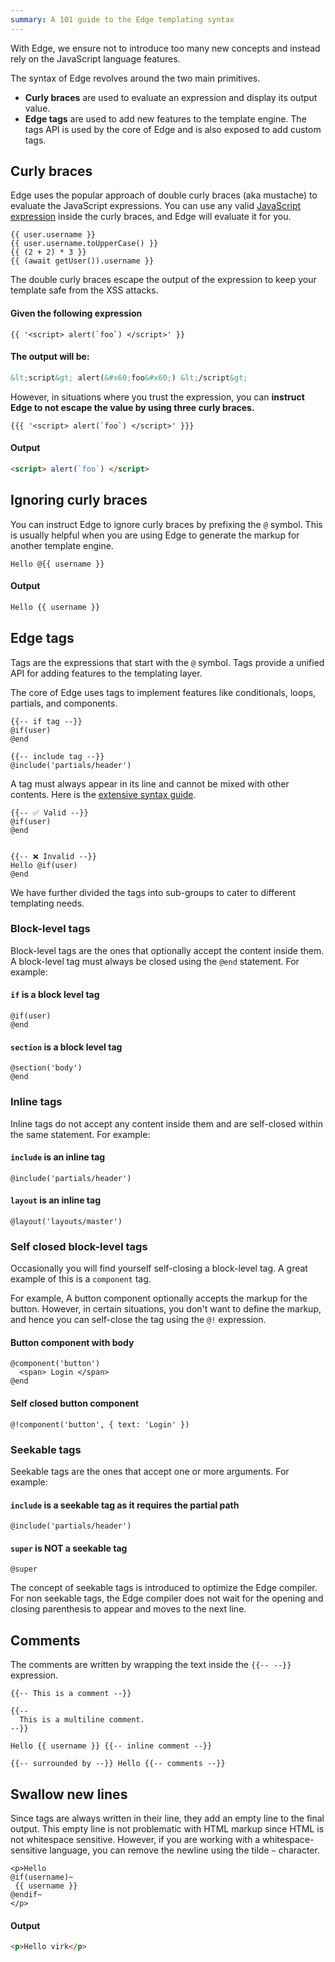 ```yaml
---
summary: A 101 guide to the Edge templating syntax
---
```


With Edge, we ensure not to introduce too many new concepts and instead rely on the JavaScript language features.

The syntax of Edge revolves around the two main primitives.

- **Curly braces** are used to evaluate an expression and display its output value.
- **Edge tags** are used to add new features to the template engine. The tags API is used by the core of Edge and is also exposed to add custom tags.

## Curly braces

Edge uses the popular approach of double curly braces (aka mustache) to evaluate the JavaScript expressions. You can use any valid [JavaScript expression](https://developer.mozilla.org/en-US/docs/Web/JavaScript/Guide/Expressions_and_Operators#expressions) inside the curly braces, and Edge will evaluate it for you.

```edge
{{ user.username }}
{{ user.username.toUpperCase() }}
{{ (2 + 2) * 3 }}
{{ (await getUser()).username }}
```

The double curly braces escape the output of the expression to keep your template safe from the XSS attacks.

#### Given the following expression

```edge
{{ '<script> alert(`foo`) </script>' }}
```

#### The output will be:

```html
&lt;script&gt; alert(&#x60;foo&#x60;) &lt;/script&gt;
```

However, in situations where you trust the expression, you can **instruct Edge to not escape the value by using three curly braces.**

```edge
{{{ '<script> alert(`foo`) </script>' }}}
```

#### Output

```html
<script> alert(`foo`) </script>
```

## Ignoring curly braces

You can instruct Edge to ignore curly braces by prefixing the `@` symbol. This is usually helpful when you are using Edge to generate the markup for another template engine.

```edge
Hello @{{ username }}
```

#### Output

```html
Hello {{ username }}
```

## Edge tags

Tags are the expressions that start with the `@` symbol. Tags provide a unified API for adding features to the templating layer.

The core of Edge uses tags to implement features like conditionals, loops, partials, and components.

```edge
{{-- if tag --}}
@if(user)
@end

{{-- include tag --}}
@include('partials/header')
```

A tag must always appear in its line and cannot be mixed with other contents. Here is the [extensive syntax guide](https://github.com/edge-js/syntax).

```edge
{{-- ✅ Valid --}}
@if(user)
@end


{{-- ❌ Invalid --}}
Hello @if(user)
@end
```

We have further divided the tags into sub-groups to cater to different templating needs.

### Block-level tags

Block-level tags are the ones that optionally accept the content inside them. A block-level tag must always be closed using the `@end` statement. For example:

#### `if` is a block level tag

```edge
@if(user)
@end
```

#### `section` is a block level tag

```edge
@section('body')
@end
```

### Inline tags

Inline tags do not accept any content inside them and are self-closed within the same statement. For example:

#### `include` is an inline tag

```edge
@include('partials/header')
```

#### `layout` is an inline tag

```edge
@layout('layouts/master')
```

### Self closed block-level tags

Occasionally you will find yourself self-closing a block-level tag. A great example of this is a `component` tag.

For example, A button component optionally accepts the markup for the button. However, in certain situations, you don't want to define the markup, and hence you can self-close the tag using the `@!` expression.

#### Button component with body

```edge
@component('button')
  <span> Login </span>
@end
```

#### Self closed button component

```edge
@!component('button', { text: 'Login' })
```

### Seekable tags

Seekable tags are the ones that accept one or more arguments. For example:

#### `include` is a seekable tag as it requires the partial path

```edge
@include('partials/header')
```

#### `super` is NOT a seekable tag

```edge
@super
```

The concept of seekable tags is introduced to optimize the Edge compiler. For non seekable tags, the Edge compiler does not wait for the opening and closing parenthesis to appear and moves to the next line.

## Comments

The comments are written by wrapping the text inside the `{{-- --}}` expression.

```edge
{{-- This is a comment --}}

{{--
  This is a multiline comment.
--}}

Hello {{ username }} {{-- inline comment --}}

{{-- surrounded by --}} Hello {{-- comments --}}
```

## Swallow new lines

Since tags are always written in their line, they add an empty line to the final output. This empty line is not problematic with HTML markup since HTML is not whitespace sensitive. However, if you are working with a whitespace-sensitive language, you can remove the newline using the tilde `~` character.

```edge
<p>Hello
@if(username)~
 {{ username }}
@endif~
</p>
```

#### Output

```html
<p>Hello virk</p>
```
